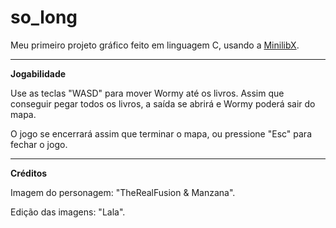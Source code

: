 # so_long
Meu primeiro projeto gráfico feito em linguagem C, usando a [MinilibX](https://github.com/42Paris/minilibx-linux).

****

**Jogabilidade**

Use as teclas "WASD" para mover Wormy até os livros.
Assim que conseguir pegar todos os livros, a saída se abrirá e Wormy poderá sair do mapa.

O jogo se encerrará assim que terminar o mapa, ou pressione "Esc" para fechar o jogo.

****

**Créditos**

Imagem do personagem: "TheRealFusion & Manzana".

Edição das imagens: "Lala".
